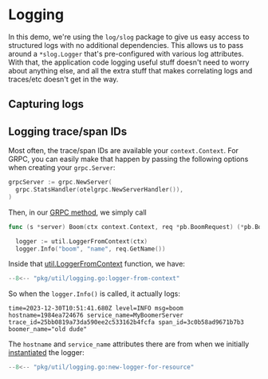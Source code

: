 # Logging

In this demo, we're using the `log/slog` package to give us easy access to structured logs with no additional dependencies. This allows us
to pass around a `*slog.Logger` that's pre-configured with various log attributes. With that, the application code logging useful stuff
doesn't need to worry about anything else, and all the extra stuff that makes correlating logs and traces/etc doesn't get in the way.

## Capturing logs

## Logging trace/span IDs

Most often, the trace/span IDs are available your `context.Context`. For GRPC, you can easily make that happen by passing the
following options when creating your `grpc.Server`:

```go
grpcServer := grpc.NewServer(
  grpc.StatsHandler(otelgrpc.NewServerHandler()),
)
```

Then, in our [GRPC method](https://pkg.go.dev/github.com/boyvinall/observability-demo/pkg/boomerserver#Server.Boom), we simply call

```go
func (s *server) Boom(ctx context.Context, req *pb.BoomRequest) (*pb.BoomResponse, error) {

  logger := util.LoggerFromContext(ctx)
  logger.Info("boom", "name", req.GetName())
```

Inside that [util.LoggerFromContext](https://pkg.go.dev/github.com/boyvinall/observability-demo/pkg/util#LoggerFromContext) function, we
have:

```go
--8<-- "pkg/util/logging.go:logger-from-context"
```

So when the `logger.Info()` is called, it actually logs:

```plaintext
time=2023-12-30T10:51:41.680Z level=INFO msg=boom hostname=1984ea724676 service_name=MyBoomerServer trace_id=25bb0819a73da590ee2c533162b4fcfa span_id=3c0b58ad9671b7b3 boomer_name="old dude"
```

The `hostname` and `service_name` attributes there are from when we initially
[instantiated](https://pkg.go.dev/github.com/boyvinall/observability-demo/pkg/util#NewLoggerForResource) the logger:

```go
--8<-- "pkg/util/logging.go:new-logger-for-resource"
```
